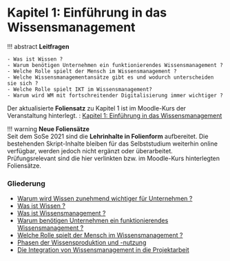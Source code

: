 # Kapitel 1: Einführung in das Wissensmanagement

!!! abstract
    **Leitfragen**  

    - Was ist Wissen ?
    - Warum benötigen Unternehmen ein funktionierendes Wissensmanagement ?
    - Welche Rolle spielt der Mensch im Wissensmanagement ?
    - Welche Wissensmanagementansätze gibt es und wodurch unterscheiden sie sich ?
    - Welche Rolle spielt IKT im Wissensmanagement?
    - Warum wird WM mit fortschreitender Digitalisierung immer wichtiger ?


<!-- !!! warning
    Der aktualisierte Foliensatz zum 1. Kapitel findet sich im Moodle-Kurs der LVA sowie online als [HTML-Präsentation](https://projects.fbi.h-da.de/~s.zander/smw/html/chapters/1/01_smw_intro_new.html) -->



Der aktualisierte **Foliensatz** zu Kapitel 1 ist im Moodle-Kurs der Veranstaltung hinterlegt. 
: [Kapitel 1: Einführung in das Wissensmanagement](https://lernen.h-da.de/mod/resource/view.php?id=517924)

!!! warning
    **Neue Foliensätze**  
    Seit dem SoSe 2021 sind die **Lehrinhalte in Folienform** aufbereitet. 
    Die bestehenden Skript-Inhalte bleiben für das Selbststudium weiterhin online verfügbar, werden jedoch nicht ergänzt oder überarbeitet.  
    Prüfungsrelevant sind die hier verlinkten bzw. im Moodle-Kurs hinterlegten Foliensätze.


### Gliederung

- [Warum wird Wissen zunehmend wichtiger für Unternehmen ?](chapters/1/motivation.md)
- [Was ist Wissen ?](chapters/1/wissen.md)
- [Was ist Wissensmanagement ?](chapters/1/wissensmanagement.md)
- [Warum benötigen Unternehmen ein funktionierendes Wissensmanagement ?](chapters/1/warum_wm.md)
- [Welche Rolle spielt der Mensch im Wissensmanagement ?](chapters/1/mensch.md)
- [Phasen der Wissensproduktion und -nutzung](chapters/1/phasen.md)
- [Die Integration von Wissensmanagement in die Projektarbeit](chapters/1/projektarbeit.md)




<!-- TODO: Gute Einführung in Wissensmanagement (-> Hauptaufgaben übernehmen) + sehr gute Vorlage für die Darstellung von Inhalten:
http://strategie-spektren.de/innovation/aufgaben-des-wissensmanagements/ -->